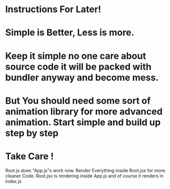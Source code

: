 # Instructions For Later!

# Simple is Better, Less is more.

# Keep it simple no one care about source code it will be packed with bundler anyway and become mess.

# But You should need some sort of animation library for more advanced animation. Start simple and build up step by step

# Take Care !

Root.js does "App.js"s work now.
Render Everything inside Root.jsx for more cleaner Code.
Root.jsx is rendering inside App.js and of course it renders in index.js
